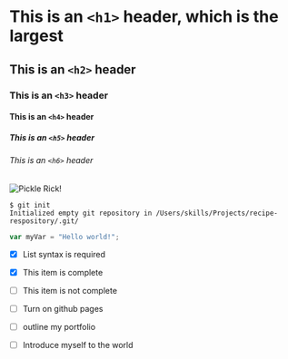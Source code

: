 # This is an `<h1>` header, which is the largest

## This is an `<h2>` header

### This is an `<h3>` header

#### This is an `<h4>` header

##### This is an `<h5>` header

###### This is an `<h6>` header


![Pickle Rick!](https://avatars.githubusercontent.com/u/51104998?v=4)


```
$ git init
Initialized empty git repository in /Users/skills/Projects/recipe-respository/.git/
```

``` javascript
var myVar = "Hello world!";
```

- [x] List syntax is required
- [x] This item is complete
- [ ] This item is not complete


- [ ] Turn on github pages
- [ ] outline my portfolio
- [ ] Introduce myself to the world
